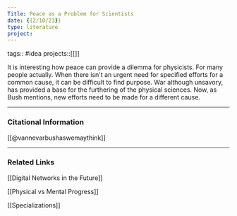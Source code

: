 ```yaml
---
Title: Peace as a Problem for Scientists
date: {{2/10/23}}
type: literature
project:
---
```

tags:: #idea
projects::[[]]

It is interesting how peace can provide a dilemma for physicists. For many people actually. When there isn't an urgent need for specified efforts for a common cause, it can be difficult to find purpose. War although unsavory, has provided a base for the furthering of the physical sciences. Now, as Bush mentions, new efforts need to be made for a different cause. 

---
### Citational Information

[[@vannevarbushaswemaythink]]

---

### Related Links

[[Digital Networks in the Future]]

[[Physical vs Mental Progress]]

[[Specializations]]